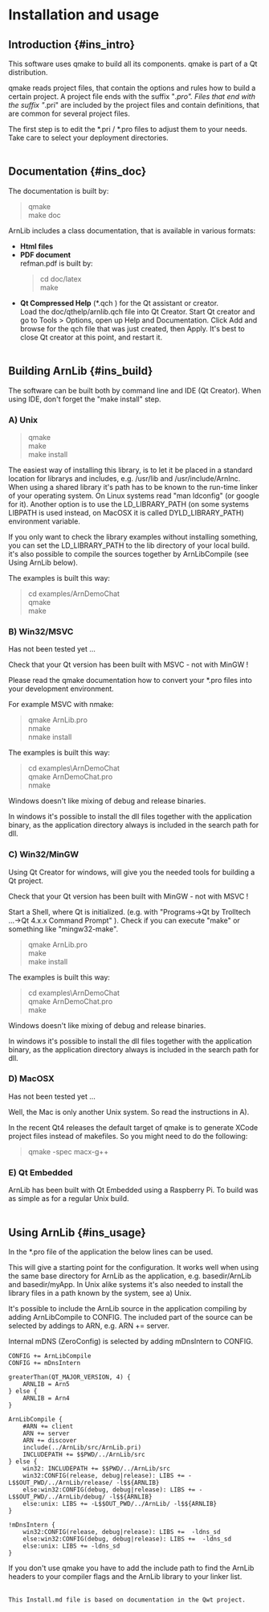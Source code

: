 Installation and usage
======================

Introduction    {#ins_intro}
------------

This software uses qmake to build all its components. 
qmake is part of a Qt distribution. 

qmake reads project files, that contain the options and rules how to 
build a certain project. A project file ends with the suffix "*.pro". 
Files that end with the suffix "*.pri" are included by the project 
files and contain definitions, that are common for several project files.

The first step is to edit the *.pri / *.pro files to adjust 
them to your needs. Take care to select your deployment directories.
<Br><Br>


Documentation    {#ins_doc}
-------------

The documentation is built by:
> qmake <Br>
> make doc <Br>

ArnLib includes a class documentation, that is available in various formats:

* **Html files**
* **PDF document** <Br>
  refman.pdf is built by:
  > cd doc/latex <Br>
  > make <Br>
* **Qt Compressed Help** (*.qch ) for the Qt assistant or creator. <Br> 
  Load the doc/qthelp/arnlib.qch file into Qt Creator. Start Qt creator and go to 
  Tools > Options, open up Help and Documentation. Click Add and browse for the qch file
  that was just created, then Apply. 
  It's best to close Qt creator at this point, and restart it. 
<Br><Br>


Building ArnLib    {#ins_build}
---------------

The software can be built both by command line and IDE (Qt Creator).
When using IDE, don't forget the "make install" step.


### A) Unix 

> qmake <Br>
> make <Br>
> make install

The easiest way of installing this library, is to let it be placed in a standard location 
for librarys and includes, e.g. /usr/lib and /usr/include/ArnInc.
When using a shared library it's path has to be known to 
the run-time linker of your operating system. On Linux systems read
"man ldconfig" (or google for it). Another option is to use
the LD_LIBRARY_PATH (on some systems LIBPATH is used instead, on MacOSX
it is called DYLD_LIBRARY_PATH) environment variable.

If you only want to check the library examples without installing something,
you can set the LD_LIBRARY_PATH to the lib directory 
of your local build. 
it's also possible to compile the sources together by ArnLibCompile (see Using ArnLib below).

The examples is built this way:
> cd examples/ArnDemoChat <Br>
> qmake <Br>
> make


### B) Win32/MSVC 

Has not been tested yet ...

Check that your Qt version has been built with MSVC - not with MinGW !

Please read the qmake documentation how to convert 
your *.pro files into your development environment.

For example MSVC with nmake:
> qmake ArnLib.pro <Br>
> nmake <Br>
> nmake install

The examples is built this way:
> cd examples\\ArnDemoChat <Br>
> qmake ArnDemoChat.pro <Br>
> nmake

Windows doesn't like mixing of debug and release binaries.

In windows it's possible to install the dll files together with the application binary,
as the application directory always is included in the search path for dll.


### C) Win32/MinGW 

Using Qt Creator for windows, will give you the needed tools for building a Qt project.

Check that your Qt version has been built with MinGW - not with MSVC !

Start a Shell, where Qt is initialized. (e.g. with
"Programs->Qt by Trolltech ...->Qt 4.x.x Command Prompt" ).
Check if you can execute "make" or something like "mingw32-make".

> qmake ArnLib.pro <Br>
> make <Br>
> make install

The examples is built this way:
> cd examples\\ArnDemoChat <Br>
> qmake ArnDemoChat.pro <Br>
> make

Windows doesn't like mixing of debug and release binaries.

In windows it's possible to install the dll files together with the application binary,
as the application directory always is included in the search path for dll.


### D) MacOSX

Has not been tested yet ...

Well, the Mac is only another Unix system. So read the instructions in A).

In the recent Qt4 releases the default target of qmake is to generate
XCode project files instead of makefiles. So you might need to do the
following:
> qmake -spec macx-g++


### E) Qt Embedded

ArnLib has been built with Qt Embedded using a Raspberry Pi. To build was as simple as
for a regular Unix build.
<Br><Br>


Using ArnLib    {#ins_usage}
------------
In the *.pro file of the application the below lines can be used.

This will give a starting point for the configuration. It works well when using the same
base directory for ArnLib as the application, e.g. basedir/ArnLib and basedir/myApp. In Unix
alike systems it's also needed to install the library files in a path known by the system,
see a) Unix.

It's possible to include the ArnLib source in the application compiling by adding
ArnLibCompile to CONFIG. The included part of the source can be selected by addings to ARN,
e.g. ARN += server.

Internal mDNS (ZeroConfig) is selected by adding mDnsIntern to CONFIG.

    CONFIG += ArnLibCompile
    CONFIG += mDnsIntern

    greaterThan(QT_MAJOR_VERSION, 4) {
        ARNLIB = Arn5
    } else {
        ARNLIB = Arn4
    }

    ArnLibCompile {
        #ARN += client
        ARN += server
        ARN += discover
        include(../ArnLib/src/ArnLib.pri)
        INCLUDEPATH += $$PWD/../ArnLib/src
    } else {
        win32: INCLUDEPATH += $$PWD/../ArnLib/src
        win32:CONFIG(release, debug|release): LIBS += -L$$OUT_PWD/../ArnLib/release/ -l$${ARNLIB}
        else:win32:CONFIG(debug, debug|release): LIBS += -L$$OUT_PWD/../ArnLib/debug/ -l$${ARNLIB}
        else:unix: LIBS += -L$$OUT_PWD/../ArnLib/ -l$${ARNLIB}
    }

    !mDnsIntern {
        win32:CONFIG(release, debug|release): LIBS +=  -ldns_sd
        else:win32:CONFIG(debug, debug|release): LIBS +=  -ldns_sd
        else:unix: LIBS += -ldns_sd
    }

If you don't use qmake you have to add the include path to find the ArnLib 
headers to your compiler flags and the ArnLib library to your linker list.
<Br><Br>


    This Install.md file is based on documentation in the Qwt project.
